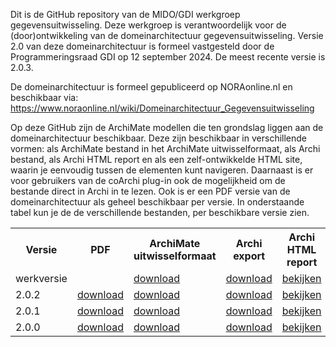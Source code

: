 Dit is de GitHub repository van de MIDO/GDI werkgroep gegevensuitwisseling. Deze werkgroep is verantwoordelijk voor de (door)ontwikkeling van de domeinarchitectuur gegevensuitwisseling. Versie 2.0 van deze domeinarchitectuur is formeel vastgesteld door de Programmeringsraad GDI op 12 september 2024. De meest recente versie is 2.0.3. 

De domeinarchitectuur is formeel gepubliceerd op NORAonline.nl en beschikbaar via: <a href="https://www.noraonline.nl/wiki/Domeinarchitectuur_Gegevensuitwisseling">https://www.noraonline.nl/wiki/Domeinarchitectuur_Gegevensuitwisseling</a>

Op deze GitHub zijn de ArchiMate modellen die ten grondslag liggen aan de domeinarchitectuur beschikbaar. Deze zijn beschikbaar in verschillende vormen: als ArchiMate bestand in het ArchiMate uitwisselformaat, als Archi bestand, als Archi HTML report en als een zelf-ontwikkelde HTML site, waarin je eenvoudig tussen de elementen kunt navigeren. Daarnaast is er voor gebruikers van de coArchi plug-in ook de mogelijkheid om de bestande direct in Archi in te lezen. Ook is er een PDF versie van de domeinarchitectuur als geheel beschikbaar per versie. In onderstaande tabel kun je de de verschillende bestanden, per beschikbare versie zien.

<table>
<tr><th>Versie</th><th>PDF</th><th>ArchiMate uitwisselformaat</th><th>Archi export</th><th>Archi HTML report</th><th>Zelfgemaakte HTML export</th></tr>
<tr><td>werkversie</td><td></td><td><a href="gegevensuitwisseling.archimate">download</a></td><td><a href="gegevensuitwisseling.xml">download</a></td><td><a href="docs/index.html">bekijken</a></td><td><a href="werkversie.md">bekijken</a></td></tr>
<tr><td>2.0.2</td><td><a href="docs/2.0.2/Domeinarchitectuur%20Gegevensuitwisseling.pdf">download</a></td><td><a href="docs/2.0.2/gegevensuitwisseling.archimate">download</a></td><td><a href="docs/2.0.2/gegevensuitwisseling.xml">download</a></td><td><a href="docs/2.0.2/index.html">bekijken</a></td><td><a href="docs/2.0.2/content/index.html">bekijken</a></td></tr>
<tr><td>2.0.1</td><td><a href="docs/2.0.1/Domeinarchitectuur%20Gegevensuitwisseling.pdf">download</a></td><td><a href="docs/2.0.1/gegevensuitwisseling.archimate">download</a></td><td><a href="docs/2.0.1/gegevensuitwisseling.xml">download</a></td><td><a href="docs/2.0.1/index.html">bekijken</a></td><td><a href="docs/2.0.1/content/index.html">bekijken</a></td></tr>
<tr><td>2.0.0</td><td><a href="docs/2.0.0/Domeinarchitectuur%20Gegevensuitwisseling.pdf">download</a></td><td><a href="docs/2.0.0/gegevensuitwisseling.archimate">download</a></td><td><a href="docs/2.0.0/gegevensuitwisseling.xml">download</a></td><td><a href="docs/2.0.0/index.html">bekijken</a></td><td><a href="docs/2.0.0/content/index.html">bekijken</a></td></tr>
</table>